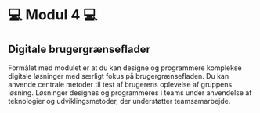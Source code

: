 # 💻 Modul 4 💻
## Digitale brugergrænseflader
Formålet med modulet er at du kan designe og programmere komplekse digitale løsninger med særligt fokus på brugergrænsefladen. Du kan anvende centrale metoder til test af brugerens oplevelse af gruppens løsning. Løsninger designes og programmeres i teams under anvendelse af teknologier og udviklingsmetoder, der understøtter teamsamarbejde.
